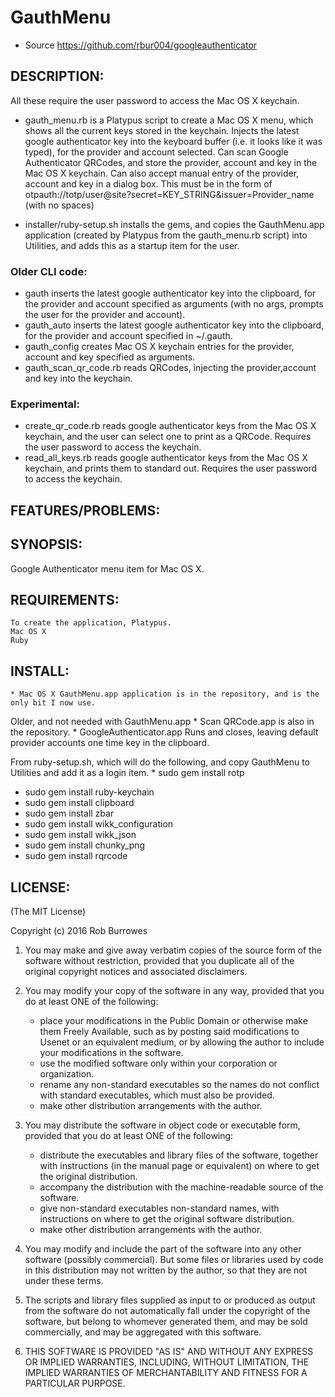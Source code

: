 # GauthMenu

* Source https://github.com/rbur004/googleauthenticator

## DESCRIPTION:

  All these require the user password to access the Mac OS X keychain.
  
  * gauth_menu.rb is a Platypus script to create a Mac OS X menu, which shows all the current keys stored in the keychain.
  Injects the latest google authenticator key into the keyboard buffer (i.e. it looks like it was typed), for the provider and account selected.
  Can scan Google Authenticator QRCodes, and store the provider, account and key in the Mac OS X keychain.
  Can also accept manual entry of the provider, account and key in a dialog box. 
  This must be in the form of otpauth://totp/user@site?secret=KEY_STRING&issuer=Provider_name (with no spaces)

  * installer/ruby-setup.sh installs the gems, and copies the GauthMenu.app application (created by Platypus from the gauth_menu.rb script) into Utilities, and adds this as a startup item for the user.
 
### Older CLI code:

  * gauth inserts the latest google authenticator key into the clipboard, for the provider and account specified as arguments (with no args, prompts the user for the provider and account).
  * gauth_auto inserts the latest google authenticator key into the clipboard, for the provider and account specified in ~/.gauth.
  * gauth_config creates Mac OS X keychain entries for the provider, account and key specified as arguments.
  * gauth_scan_qr_code.rb reads QRCodes, injecting the provider,account and key into the keychain.

### Experimental:

  * create_qr_code.rb reads google authenticator keys from the Mac OS X keychain, and the user can select one to print as a QRCode. Requires the user password to access the keychain.
  * read_all_keys.rb reads google authenticator keys from the Mac OS X keychain, and prints them to standard out. Requires the user password to access the keychain.
 
## FEATURES/PROBLEMS:


## SYNOPSIS:

Google Authenticator menu item for Mac OS X. 

	
## REQUIREMENTS:

	To create the application, Platypus.
	Mac OS X
	Ruby
	
## INSTALL:

	* Mac OS X GauthMenu.app application is in the repository, and is the only bit I now use.
	
Older, and not needed with GauthMenu.app
	*          Scan QRCode.app is also in the repository. 
	*          GoogleAuthenticator.app Runs and closes, leaving default provider accounts one time key in the clipboard.
	
From ruby-setup.sh, which will do the following, and copy GauthMenu to Utilities and add it as a login item.
	* sudo gem install rotp
  * sudo gem install ruby-keychain 
  * sudo gem install clipboard
  * sudo gem install zbar
  * sudo gem install wikk_configuration
  * sudo gem install wikk_json
  * sudo gem install chunky_png
  * sudo gem install rqrcode
  
	
## LICENSE:

(The MIT License)

Copyright (c) 2016 Rob Burrowes

1. You may make and give away verbatim copies of the source form of the
   software without restriction, provided that you duplicate all of the
   original copyright notices and associated disclaimers.

2. You may modify your copy of the software in any way, provided that
   you do at least ONE of the following:
    *  place your modifications in the Public Domain or otherwise make them Freely Available, such as by posting said modifications to Usenet or an equivalent medium, or by allowing the author to include your modifications in the software.
    *  use the modified software only within your corporation or organization.
    *  rename any non-standard executables so the names do not conflict with standard executables, which must also be provided.
    *  make other distribution arrangements with the author.

3. You may distribute the software in object code or executable form, provided that you do at least ONE of the following:
    * distribute the executables and library files of the software,
  together with instructions (in the manual page or equivalent)
  on where to get the original distribution.
    * accompany the distribution with the machine-readable source of
  the software.
    * give non-standard executables non-standard names, with
        instructions on where to get the original software distribution.
    * make other distribution arrangements with the author.

4. You may modify and include the part of the software into any other
   software (possibly commercial).  But some files or libraries used by
   code in this distribution  may not written by the author, so that they 
   are not under these terms.

5. The scripts and library files supplied as input to or produced as 
   output from the software do not automatically fall under the
   copyright of the software, but belong to whomever generated them, 
   and may be sold commercially, and may be aggregated with this
   software.

6. THIS SOFTWARE IS PROVIDED "AS IS" AND WITHOUT ANY EXPRESS OR
   IMPLIED WARRANTIES, INCLUDING, WITHOUT LIMITATION, THE IMPLIED
   WARRANTIES OF MERCHANTABILITY AND FITNESS FOR A PARTICULAR
   PURPOSE.
